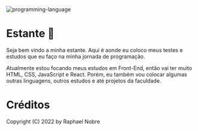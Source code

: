 <img src="https://d2mk45aasx86xg.cloudfront.net/Using_Python_for_competitive_coding_11zon_1_a3583180f7.webp" alt="programming-language" style="max-width: 100%;">

<h1> Estante <g-emoji class="g-emoji" alias="book" fallback-src="https://github.githubassets.com/images/icons/emoji/unicode/1f4d6.png">📖</g-emoji></h1>
  <p>Seja bem vindo a minha estante. Aqui é aonde eu coloco meus testes e estudos que eu faço na minha jornada de programação.</p>
  <p>Atualmente estou focando meus estudos em Front-End, então vai ter muito HTML, CSS, JavaScript e React. Porém, eu também vou colocar algumas outras linguagens, outros estudos e até projetos da faculdade.</p>

<h1>Créditos</h1>
<p>Copyright (C) 2022 by Raphael Nobre</p>
